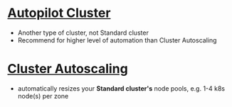 # [Autopilot Cluster](https://cloud.google.com/kubernetes-engine/docs/how-to/creating-an-autopilot-cluster)
- Another type of cluster, not Standard cluster
- Recommend for higher level of automation than Cluster Autoscaling
# [Cluster Autoscaling](https://cloud.google.com/kubernetes-engine/docs/concepts/cluster-autoscaler?_ga=2.138289206.-744265729.1615984755)
- automatically resizes your **Standard cluster's** node pools, e.g. 1-4 k8s node(s) per zone

